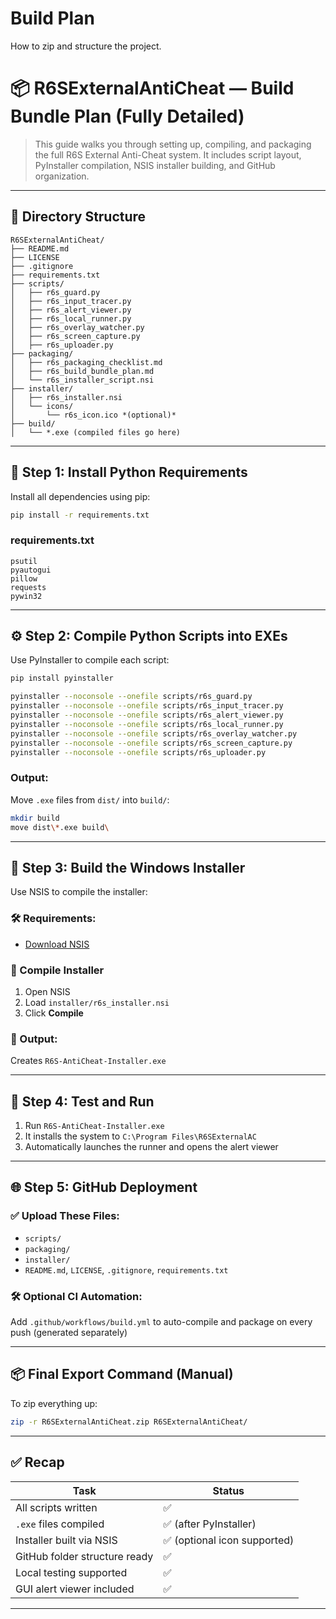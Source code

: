 # Build Plan

How to zip and structure the project.
# 📦 R6SExternalAntiCheat — Build Bundle Plan (Fully Detailed)

> This guide walks you through setting up, compiling, and packaging the full R6S External Anti-Cheat system. It includes script layout, PyInstaller compilation, NSIS installer building, and GitHub organization.

---

## 📁 Directory Structure

```
R6SExternalAntiCheat/
├── README.md
├── LICENSE
├── .gitignore
├── requirements.txt
├── scripts/
│   ├── r6s_guard.py
│   ├── r6s_input_tracer.py
│   ├── r6s_alert_viewer.py
│   ├── r6s_local_runner.py
│   ├── r6s_overlay_watcher.py
│   ├── r6s_screen_capture.py
│   ├── r6s_uploader.py
├── packaging/
│   ├── r6s_packaging_checklist.md
│   ├── r6s_build_bundle_plan.md
│   └── r6s_installer_script.nsi
├── installer/
│   ├── r6s_installer.nsi
│   └── icons/
│       └── r6s_icon.ico *(optional)*
├── build/
│   └── *.exe (compiled files go here)
```

---

## 🐍 Step 1: Install Python Requirements
Install all dependencies using pip:

```bash
pip install -r requirements.txt
```

### requirements.txt
```text
psutil
pyautogui
pillow
requests
pywin32
```

---

## ⚙ Step 2: Compile Python Scripts into EXEs
Use PyInstaller to compile each script:

```bash
pip install pyinstaller

pyinstaller --noconsole --onefile scripts/r6s_guard.py
pyinstaller --noconsole --onefile scripts/r6s_input_tracer.py
pyinstaller --noconsole --onefile scripts/r6s_alert_viewer.py
pyinstaller --noconsole --onefile scripts/r6s_local_runner.py
pyinstaller --noconsole --onefile scripts/r6s_overlay_watcher.py
pyinstaller --noconsole --onefile scripts/r6s_screen_capture.py
pyinstaller --noconsole --onefile scripts/r6s_uploader.py
```

### Output:
Move `.exe` files from `dist/` into `build/`:
```bash
mkdir build
move dist\*.exe build\
```

---

## 🧰 Step 3: Build the Windows Installer
Use NSIS to compile the installer:

### 🛠 Requirements:
- [Download NSIS](https://nsis.sourceforge.io/Download)

### 📜 Compile Installer
1. Open NSIS
2. Load `installer/r6s_installer.nsi`
3. Click **Compile**

### 🎯 Output:
Creates `R6S-AntiCheat-Installer.exe`

---

## 🧪 Step 4: Test and Run
1. Run `R6S-AntiCheat-Installer.exe`
2. It installs the system to `C:\Program Files\R6SExternalAC`
3. Automatically launches the runner and opens the alert viewer

---

## 🌐 Step 5: GitHub Deployment
### ✅ Upload These Files:
- `scripts/`
- `packaging/`
- `installer/`
- `README.md`, `LICENSE`, `.gitignore`, `requirements.txt`

### 🛠 Optional CI Automation:
Add `.github/workflows/build.yml` to auto-compile and package on every push (generated separately)

---

## 📦 Final Export Command (Manual)
To zip everything up:
```bash
zip -r R6SExternalAntiCheat.zip R6SExternalAntiCheat/
```

---

## ✅ Recap
| Task                          | Status |
|-------------------------------|--------|
| All scripts written           | ✅     |
| `.exe` files compiled         | ✅     (after PyInstaller)
| Installer built via NSIS      | ✅     (optional icon supported)
| GitHub folder structure ready | ✅     |
| Local testing supported       | ✅     |
| GUI alert viewer included     | ✅     |

---
